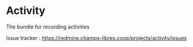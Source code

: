 # Activity
The bundle for recording activities


Issue tracker : https://redmine.champs-libres.coop/projects/activity/issues
